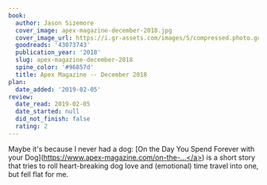 ```yaml
---
book:
  author: Jason Sizemore
  cover_image: apex-magazine-december-2018.jpg
  cover_image_url: https://i.gr-assets.com/images/S/compressed.photo.goodreads.com/books/1543705355l/43073743._SX318_.jpg
  goodreads: '43073743'
  publication_year: '2018'
  slug: apex-magazine-december-2018
  spine_color: '#96857d'
  title: Apex Magazine -- December 2018
plan:
  date_added: '2019-02-05'
review:
  date_read: 2019-02-05
  date_started: null
  did_not_finish: false
  rating: 2
---
```


Maybe it's because I never had a dog: [On the Day You Spend Forever with your Dog](<a target="_blank" href="https://www.apex-magazine.com/on-the-day-you-spend-forever-with-your-dog/" rel="nofollow">https://www.apex-magazine.com/on-the-...</a>) is a short story that tries to roll heart-breaking dog love and (emotional) time travel into one, but fell flat for me.

